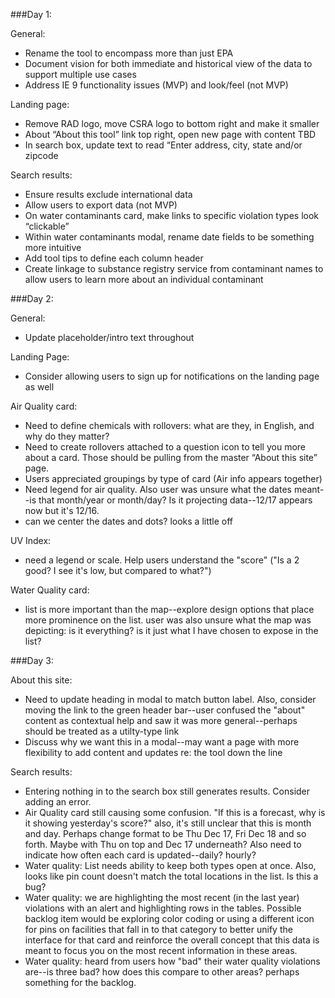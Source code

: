 ###Day 1:

General:
- Rename the tool to encompass more than just EPA
- Document vision for both immediate and historical view of the data to support multiple use cases
- Address IE 9 functionality issues (MVP) and look/feel (not MVP)

Landing page:
- Remove RAD logo, move CSRA logo to bottom right and make it smaller
- About “About this tool” link top right, open new page with content TBD
- In search box, update text to read “Enter address, city, state and/or zipcode

Search results:
- Ensure results exclude international data
- Allow users to export data (not MVP)
- On water contaminants card, make links to specific violation types look “clickable”
- Within water contaminants modal, rename date fields to be something more intuitive
- Add tool tips to define each column header
- Create linkage to substance registry service from contaminant names to allow users to learn more about an individual contaminant 

###Day 2:

General:
- Update placeholder/intro text throughout

Landing Page: 
- Consider allowing users to sign up for notifications on the landing page as well

Air Quality card:
- Need to define chemicals with rollovers: what are they, in English, and why do they matter?
- Need to create rollovers attached to a question icon to tell you more about a card. Those should be pulling from the master “About this site” page.
- Users appreciated groupings by type of card (Air info appears together) 
- Need legend for air quality. Also user was unsure what the dates meant--is that month/year or month/day? Is it projecting data--12/17 appears now but it's 12/16.
- can we center the dates and dots? looks a little off

UV Index: 
- need a legend or scale. Help users understand the "score" ("Is a 2 good? I see it's low, but compared to what?")

Water Quality card:
- list is more important than the map--explore design options that place more prominence on the list. user was also unsure what the map was depicting: is it everything? is it just what I have chosen to expose in the list?

###Day 3:

About this site: 
- Need to update heading in modal to match button label. Also, consider moving the link to the green header bar--user confused the "about" content as contextual help and saw it was more general--perhaps should be treated as a utilty-type link
- Discuss why we want this in a modal--may want a page with more flexibility to add content and updates re: the tool down the line

Search results: 
- Entering nothing in to the search box still generates results. Consider adding an error. 
- Air Quality card still causing some confusion. "If this is a forecast, why is it showing yesterday's score?" also, it's still unclear that this is month and day. Perhaps change format to be Thu Dec 17, Fri Dec 18 and so forth. Maybe with Thu on top and Dec 17 underneath? Also need to indicate how often each card is updated--daily? hourly?
- Water quality: List needs ability to keep both types open at once. Also, looks like pin count doesn't match the total locations in the list. Is this a bug?
- Water quality: we are highlighting the most recent (in the last year) violations with an alert and highlighting rows in the tables. Possible backlog item would be exploring color coding or using a different icon for pins on facilities that fall in to that category to better unify the interface for that card and reinforce the overall concept that this data is meant to focus you on the most recent information in these areas. 
- Water quality: heard from users how "bad" their water quality violations are--is three bad? how does this compare to other areas? perhaps something for the backlog.
